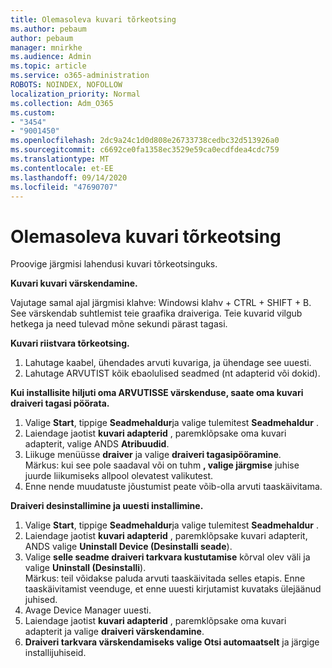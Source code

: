 ```yaml
---
title: Olemasoleva kuvari tõrkeotsing
ms.author: pebaum
author: pebaum
manager: mnirkhe
ms.audience: Admin
ms.topic: article
ms.service: o365-administration
ROBOTS: NOINDEX, NOFOLLOW
localization_priority: Normal
ms.collection: Adm_O365
ms.custom:
- "3454"
- "9001450"
ms.openlocfilehash: 2dc9a24c1d0d808e26733738cedbc32d513926a0
ms.sourcegitcommit: c6692ce0fa1358ec3529e59ca0ecdfdea4cdc759
ms.translationtype: MT
ms.contentlocale: et-EE
ms.lasthandoff: 09/14/2020
ms.locfileid: "47690707"
---
```

# <a name="troubleshoot-an-existing-monitor"></a>Olemasoleva kuvari tõrkeotsing

Proovige järgmisi lahendusi kuvari tõrkeotsinguks. 

**Kuvari kuvari värskendamine.**

Vajutage samal ajal järgmisi klahve: Windowsi klahv + CTRL + SHIFT + B. See värskendab suhtlemist teie graafika draiveriga. Teie kuvarid vilgub hetkega ja need tulevad mõne sekundi pärast tagasi.

**Kuvari riistvara tõrkeotsing.**

1. Lahutage kaabel, ühendades arvuti kuvariga, ja ühendage see uuesti.
2. Lahutage ARVUTIST kõik ebaolulised seadmed (nt adapterid või dokid).

**Kui installisite hiljuti oma ARVUTISSE värskenduse, saate oma kuvari draiveri tagasi pöörata.**

1. Valige **Start**, tippige **Seadmehaldur**ja valige tulemitest **Seadmehaldur** .
2. Laiendage jaotist **kuvari adapterid** , paremklõpsake oma kuvari adapterit, valige ANDS **Atribuudid**.
3. Liikuge menüüsse **draiver** ja valige **draiveri tagasipööramine**. <br>
Märkus: kui see pole saadaval või on tuhm **, valige järgmise** juhise juurde liikumiseks allpool olevatest valikutest.
4. Enne nende muudatuste jõustumist peate võib-olla arvuti taaskäivitama.

**Draiveri desinstallimine ja uuesti installimine.**

1. Valige **Start**, tippige **Seadmehaldur**ja valige tulemitest **Seadmehaldur** .
2. Laiendage jaotist **kuvari adapterid** , paremklõpsake kuvari adapterit, ANDS valige **Uninstall Device (Desinstalli seade**). 
3. Valige **selle seadme draiveri tarkvara kustutamise** kõrval olev väli ja valige **Uninstall (Desinstalli**).<br>
Märkus: teil võidakse paluda arvuti taaskäivitada selles etapis. Enne taaskäivitamist veenduge, et enne uuesti kirjutamist kuvataks ülejäänud juhised.
4. Avage Device Manager uuesti.
5. Laiendage jaotist **kuvari adapterid** , paremklõpsake oma kuvari adapterit ja valige **draiveri värskendamine**.
6. **Draiveri tarkvara värskendamiseks valige Otsi automaatselt** ja järgige installijuhiseid.